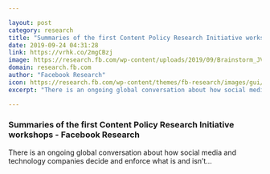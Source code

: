 ```yaml
---

layout: post
category: research
title: "Summaries of the first Content Policy Research Initiative workshops - Facebook Research"
date: 2019-09-24 04:31:28
link: https://vrhk.co/2mgCBzj
image: https://research.fb.com/wp-content/uploads/2019/09/Brainstorm_JV2A2930.jpg?resize=1024,683
domain: research.fb.com
author: "Facebook Research"
icon: https://research.fb.com/wp-content/themes/fb-research/images/gui/facebook.ico
excerpt: "There is an ongoing global conversation about how social media and technology companies decide and enforce what is and isn’t…"

---
```


### Summaries of the first Content Policy Research Initiative workshops - Facebook Research

There is an ongoing global conversation about how social media and technology companies decide and enforce what is and isn’t…